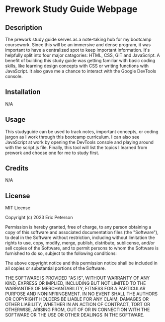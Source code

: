 # Prework Study Guide Webpage

## Description

The prework study guide serves as a note-taking hub for my bootcamp coursework. Since this will be an immersive and dense program, it was important to have a centralized spot to keep important information. It's helpfully split into four major catagories: HTML, CSS, GIT and JavaScript. A benefit of building this study guide was getting familiar with basic coding skills, like learning design concepts with CSS or writing functions with JavaScript. It also gave me a chance to interact with the Google DevTools console.

## Installation

N/A

## Usage

This studyguide can be used to track notes, important concepts, or coding jargon as I work through this bootcamp curriculum. I can also see JavaScript at work by opening the DevTools console and playing around with the script.js file. Finally, this tool will list the topics I learned from prework and choose one for me to study first.

## Credits

N/A

## License

MIT License

Copyright (c) 2023 Eric Peterson

Permission is hereby granted, free of charge, to any person obtaining a copy
of this software and associated documentation files (the "Software"), to deal
in the Software without restriction, including without limitation the rights
to use, copy, modify, merge, publish, distribute, sublicense, and/or sell
copies of the Software, and to permit persons to whom the Software is
furnished to do so, subject to the following conditions:

The above copyright notice and this permission notice shall be included in all
copies or substantial portions of the Software.

THE SOFTWARE IS PROVIDED "AS IS", WITHOUT WARRANTY OF ANY KIND, EXPRESS OR
IMPLIED, INCLUDING BUT NOT LIMITED TO THE WARRANTIES OF MERCHANTABILITY,
FITNESS FOR A PARTICULAR PURPOSE AND NONINFRINGEMENT. IN NO EVENT SHALL THE
AUTHORS OR COPYRIGHT HOLDERS BE LIABLE FOR ANY CLAIM, DAMAGES OR OTHER
LIABILITY, WHETHER IN AN ACTION OF CONTRACT, TORT OR OTHERWISE, ARISING FROM,
OUT OF OR IN CONNECTION WITH THE SOFTWARE OR THE USE OR OTHER DEALINGS IN THE
SOFTWARE.